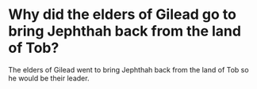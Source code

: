 # Why did the elders of Gilead go to bring Jephthah back from the land of Tob?

The elders of Gilead went to bring Jephthah back from the land of Tob so he would be their leader.
